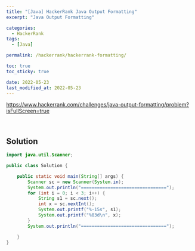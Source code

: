 ```yaml
---
title: "[Java] HackerRank Java Output Formatting"
excerpt: "Java Output Formatting"

categories:
  - HackerRank
tags:
  - [Java]

permalink: /hackerrank/hackerrank-formatting/

toc: true
toc_sticky: true

date: 2022-05-23
last_modified_at: 2022-05-23
---
```


<https://www.hackerrank.com/challenges/java-output-formatting/problem?isFullScreen=true>

<br>

## Solution

```java
import java.util.Scanner;

public class Solution {

    public static void main(String[] args) {
        Scanner sc = new Scanner(System.in);
        System.out.println("================================");
        for (int i = 0; i < 3; i++) {
            String s1 = sc.next();
            int x = sc.nextInt();
            System.out.printf("%-15s", s1);
            System.out.printf("%03d\n", x);
        }
        System.out.println("================================");

    }
}
```
